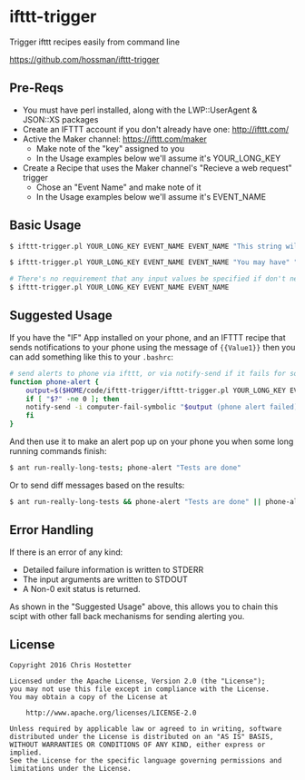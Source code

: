 # ifttt-trigger

Trigger ifttt recipes easily from command line

https://github.com/hossman/ifttt-trigger

## Pre-Reqs

* You must have perl installed, along with the LWP::UserAgent & JSON::XS packages
* Create an IFTTT account if you don't already have one: http://ifttt.com/
* Active the Maker channel: https://ifttt.com/maker
  * Make note of the "key" assigned to you
  * In the Usage examples below we'll assume it's YOUR_LONG_KEY
* Create a Recipe that uses the Maker channel's "Recieve a web request" trigger
  * Chose an "Event Name" and make note of it
  * In the Usage examples below we'll assume it's EVENT_NAME

## Basic Usage

```bash
$ ifttt-trigger.pl YOUR_LONG_KEY EVENT_NAME EVENT_NAME "This string will be the 'value1' input to your IFTTT Action"
```

```bash
$ ifttt-trigger.pl YOUR_LONG_KEY EVENT_NAME EVENT_NAME "You may have" "at most three" "input values"
```

```bash
# There's no requirement that any input values be specified if don't need them in your recipe
$ ifttt-trigger.pl YOUR_LONG_KEY EVENT_NAME EVENT_NAME
```

## Suggested Usage

If you have the "IF" App installed on your phone, and an IFTTT recipe that sends notifications to your phone using the message of `{{Value1}}` then you can add something like this to your `.bashrc`:

```bash
# send alerts to phone via ifttt, or via notify-send if it fails for some reason
function phone-alert {
    output=$($HOME/code/ifttt-trigger/ifttt-trigger.pl YOUR_LONG_KEY EVENT_NAME "$*");
    if [ "$?" -ne 0 ]; then
	notify-send -i computer-fail-symbolic "$output (phone alert failed)"
    fi
}
```

And then use it to make an alert pop up on your phone you when some long running commands finish:

```bash
$ ant run-really-long-tests; phone-alert "Tests are done"
```

Or to send diff messages based on the results:

```bash
$ ant run-really-long-tests && phone-alert "Tests are done" || phone-alert "Tests failed"
```

## Error Handling

If there is an error of any kind:

* Detailed failure information is written to STDERR
* The input arguments are written to STDOUT
* A Non-0 exit status is returned.

As shown in the "Suggested Usage" above, this allows you to chain this scipt with other fall back mechanisms for sending alerting you.

## License

```
Copyright 2016 Chris Hostetter

Licensed under the Apache License, Version 2.0 (the "License");
you may not use this file except in compliance with the License.
You may obtain a copy of the License at

    http://www.apache.org/licenses/LICENSE-2.0

Unless required by applicable law or agreed to in writing, software
distributed under the License is distributed on an "AS IS" BASIS,
WITHOUT WARRANTIES OR CONDITIONS OF ANY KIND, either express or implied.
See the License for the specific language governing permissions and
limitations under the License.
```
